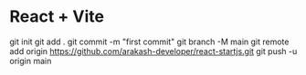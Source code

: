 # React + Vite

git init
git add .
git commit -m "first commit"
git branch -M main
git remote add origin https://github.com/arakash-developer/react-startjs.git
git push -u origin main